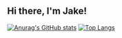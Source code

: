 ## Hi there, I'm Jake!
[![Anurag's GitHub stats](https://github-readme-stats.vercel.app/api?username=Jake-Januszanis&hide=stars&theme=blue-green)](https://github.com/anuraghazra/github-readme-stats)
[![Top Langs](https://github-readme-stats.vercel.app/api/top-langs/?username=Jake-Januszanis&layout=compact&theme=blue-green&hide=EJS)](https://github.com/anuraghazra/github-readme-stats)



